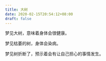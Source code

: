 ```yaml
---
title: 大树
date: 2020-02-15T20:54:12+08:00
draft: false
---
```


梦见大树，意味着身体会很健康。<br>


梦见枯萎的树，身体会染病。<br>


梦见树折断了，预示着会有让自己担心的事情发生。<br>
